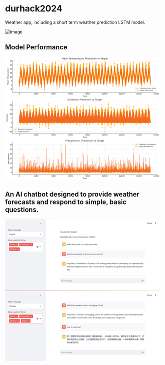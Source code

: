 # durhack2024

Weather app, including a short term weather prediction LSTM model.

<img width="1041" alt="image" src="https://github.com/user-attachments/assets/3e314405-dd68-4cc9-a16b-23f3b2a57160">

## Model Performance

![](chart.png)

## An AI chatbot designed to provide weather forecasts and respond to simple, basic questions.

![](https://github.com/e74000/durhack2024/blob/5e7c573d5ec42ecaecbfc09317dea60d25c18698/Screenshot%202024-11-03%20105502.png)
![](https://github.com/e74000/durhack2024/blob/a599a4816805ab02badc98c598120a35615dc0e6/Screenshot%202024-11-03%20105632.png)


